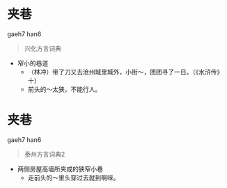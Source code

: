 # 夹巷
gaeh7 han6
> 兴化方言词典
- 窄小的巷道
  - （林冲）带了刀又去沧州城里城外，小街～，团团寻了一日。（《水浒传》十）
  - 前头的～太狭，不能行人。


# 夹巷
gaeh7 han6
> 泰州方言词典2
- 两侧房屋高墙所夹成的狭窄小巷
  - 走前头的～里头穿过去就到啊唻。